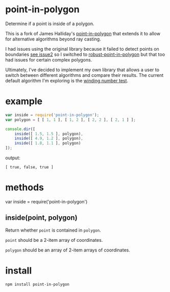point-in-polygon
================

Determine if a point is inside of a polygon.

This is a fork of James Halliday's [point-in-polygon](https://github.com/substack/point-in-polygon) that extends it to allow for alternative algorithms beyond ray casting.

I had issues using the original library because it failed to detect points on boundaries [see issue2](https://github.com/substack/point-in-polygon/issues/2) so I switched to [robust-point-in-polygon](https://www.npmjs.com/package/robust-point-in-polygon) but
that too had issues for certain complex polygons.

Ultimately, I've decided to implement my own library that allows a user to switch between different algorithms and compare their results. The current default algorithm I'm exploring is the [winding number test](http://geomalgorithms.com/a03-_inclusion.html).

example
=======

``` js
var inside = require('point-in-polygon');
var polygon = [ [ 1, 1 ], [ 1, 2 ], [ 2, 2 ], [ 2, 1 ] ];

console.dir([
    inside([ 1.5, 1.5 ], polygon),
    inside([ 4.9, 1.2 ], polygon),
    inside([ 1.8, 1.1 ], polygon)
]);
```

output:

```
[ true, false, true ]
```

methods
=======

var inside = require('point-in-polygon')

inside(point, polygon)
----------------------

Return whether `point` is contained in `polygon`.

`point` should be a 2-item array of coordinates.

`polygon` should be an array of 2-item arrays of coordinates.

install
=======

    npm install point-in-polygon
